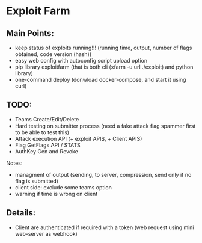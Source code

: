 # Exploit Farm

## Main Points:
- keep status of exploits running!!! (running time, output, number of flags obtained, code version (hash))
- easy web config with autoconfig script upload option
- pip library exploitfarm (that is both cli (xfarm -u url ./exploit) and python library)
- one-command deploy (donwload docker-compose, and start it using curl)

## TODO:
- Teams Create/Edit/Delete
- Hard testing on submitter process (need a fake attack flag spammer first to be able to test this)
- Attack execution API (+ exploit APIS, + Client APIS)
- Flag GetFlags API / STATS
- AuthKey Gen and Revoke

Notes:
- managment of output (sending, to server, compression, send only if no flag is submitted)
- client side: exclude some teams option
- warning if time is wrong on client

## Details:
- Client are authenticated if required with a token (web request using mini web-server as webhook)

